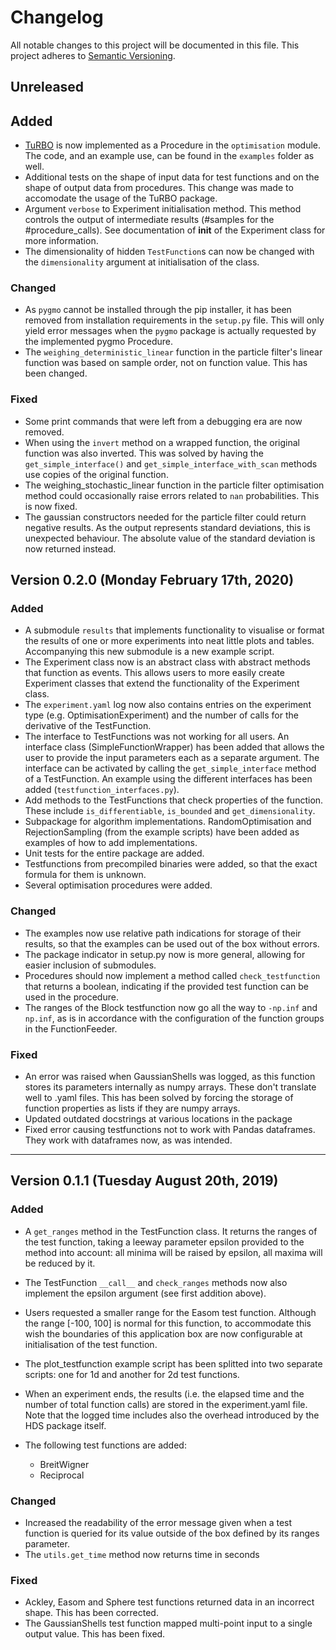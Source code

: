 # Changelog

All notable changes to this project will be documented in this file.
This project adheres to [Semantic Versioning](http://semver.org/).

## Unreleased

## Added

* [TuRBO](https://github.com/uber-research/TuRBO) is now implemented as a
  Procedure in the `optimisation` module. The code, and an example use, can be
  found in the `examples` folder as well.
* Additional tests on the shape of input data for test functions and on the
  shape of output data from procedures. This change was made to accomodate the
  usage of the TuRBO package.
* Argument `verbose` to Experiment initialisation method. This method controls
  the output of intermediate results (#samples for the #procedure_calls). See
  documentation of __init__ of the Experiment class for more information.
* The dimensionality of hidden `TestFunction`s can now be changed with the
  `dimensionality` argument at initialisation of the class.

### Changed

* As `pygmo` cannot be installed through the pip installer, it has been
  removed from installation requirements in the `setup.py` file. This will only
  yield error messages when the `pygmo` package is actually requested by the
  implemented pygmo Procedure.
* The `weighing_deterministic_linear` function in the particle filter's linear
  function was based on sample order, not on function value. This has been
  changed.

### Fixed

* Some print commands that were left from a debugging era are now removed.
* When using the `invert` method on a wrapped function, the original function
  was also inverted. This was solved by having the `get_simple_interface()`
  and `get_simple_interface_with_scan` methods use copies of the original
  function.
* The weighing_stochastic_linear function in the particle filter optimisation
  method could occasionally raise errors related to `nan` probabilities. This
  is now fixed.
* The gaussian constructors needed for the particle filter could return negative
  results. As the output represents standard deviations, this is unexpected
  behaviour. The absolute value of the standard deviation is now returned
  instead.

## Version 0.2.0 (Monday February 17th, 2020)

### Added

* A submodule `results` that implements functionality to visualise or format
  the results of one or more experiments into neat little plots and tables.
  Accompanying this new submodule is a new example script.
* The Experiment class now is an abstract class with abstract methods that
  function as events. This allows users to more easily create Experiment
  classes that extend the functionality of the Experiment class.
* The `experiment.yaml` log now also contains entries on the experiment type
  (e.g. OptimisationExperiment) and the number of calls for the derivative
  of the TestFunction.
* The interface to TestFunctions was not working for all users. An interface
  class (SimpleFunctionWrapper) has been added that allows the user to provide
  the input parameters each as a separate argument. The interface can be
  activated by calling the `get_simple_interface` method of a TestFunction. An
  example using the different interfaces has been added
  (`testfunction_interfaces.py`).
* Add methods to the TestFunctions that check properties of the function. These
  include `is_differentiable`, `is_bounded` and `get_dimensionality`.
* Subpackage for algorithm implementations. RandomOptimisation and
  RejectionSampling (from the example scripts) have been added as examples of
  how to add implementations.
* Unit tests for the entire package are added.
* Testfunctions from precompiled binaries were added, so that the exact
  formula for them is unknown.
* Several optimisation procedures were added.

### Changed

* The examples now use relative path indications for storage of their results,
  so that the examples can be used out of the box without errors.
* The package indicator in setup.py now is more general, allowing for easier
  inclusion of submodules.
* Procedures should now implement a method called `check_testfunction` that
  returns a boolean, indicating if the provided test function can be used in
  the procedure.
* The ranges of the Block testfunction now go all the way to `-np.inf` and 
  `np.inf`, as is in accordance with the configuration of the function groups
  in the FunctionFeeder.

### Fixed

* An error was raised when GaussianShells was logged, as this function stores
  its parameters internally as numpy arrays. These don't translate well to
  .yaml files. This has been solved by forcing the storage of function 
  properties as lists if they are numpy arrays.
* Updated outdated docstrings at various locations in the package
* Fixed error causing testfunctions not to work with Pandas dataframes. They
  work with dataframes now, as was intended.
  
---

## Version 0.1.1 (Tuesday August 20th, 2019)

### Added

* A `get_ranges` method in the TestFunction class. It returns the ranges of the
  test function, taking a leeway parameter epsilon provided to the method into
  account: all minima will be raised by epsilon, all maxima will be reduced by
  it.
* The TestFunction `__call__` and `check_ranges` methods now also implement the
  epsilon argument (see first addition above).
* Users requested a smaller range for the Easom test function. Although the
  range [-100, 100] is normal for this function, to accommodate this wish the
  boundaries of this application box are now configurable at initialisation
  of the test function.
* The plot_testfunction example script has been splitted into two separate
  scripts: one for 1d and another for 2d test functions.
* When an experiment ends, the results (i.e. the elapsed time and the number
  of total function calls) are stored in the experiment.yaml file. Note that
  the logged time includes also the overhead introduced by the HDS package
  itself.
* The following test functions are added:

  * BreitWigner
  * Reciprocal

### Changed

* Increased the readability of the error message given when a test function is
  queried for its value outside of the box defined by its ranges parameter.
* The `utils.get_time` method now returns time in seconds

### Fixed

* Ackley, Easom and Sphere test functions returned data in an incorrect shape.
  This has been corrected.
* The GaussianShells test function mapped multi-point input to a single output
  value. This has been fixed.
